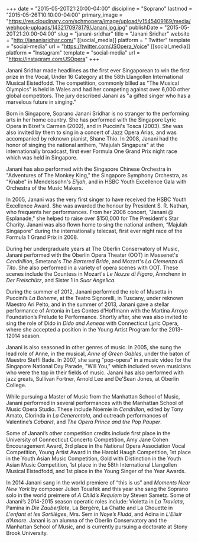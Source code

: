 +++
date = "2015-05-20T21:20:00-04:00"
discipline = "Soprano"
lastmod = "2015-05-26T10:10:00-04:00"
primary_image = "https://res.cloudinary.com/schmopera/image/upload/v1545409169/media/webhook-uploads/1432170978179/Janani.jpg.jpg"
publishDate = "2015-05-20T21:20:00-04:00"
slug = "janani-sridhar"
title = "Janani Sridhar"
website = "http://jananisridhar.com/"
[[social_media]]
platform = " Twitter"
template = "social-media"
url = "https://twitter.com/JSOpera_Voice"
[[social_media]]
platform = "Instagram"
template = "social-media"
url = "https://instagram.com/JSOpera"
+++

Janani Sridhar made headlines as the first ever Singaporean to win the first prize in the Vocal, Under 16 Category at the 58th Llangollen International Musical Eistedfodd. The competition, commonly billed as "The Musical Olympics" is held in Wales and had her competing against over 6,000 other global competitors. The jury described Janani as "a gifted singer who has a marvelous future in singing."
 
Born in Singapore, Soprano Janani Sridhar is no stranger to the performing arts in her home country. She has performed with the Singapore Lyric Opera in Bizet's Carmen (2002), and in Puccini's Tosca (2003). She was also invited by them to sing in a concert of Jazz Opera Arias, and was accompanied by reknown pianist, Shane Thio. In 2008, Janani had the honor of singing the national anthem, "Majulah Singapura" at the internationally broadcast, first ever Formula One Grand Prix night race which was held in Singapore.
 
Janani has also performed with the Singapore Chinese Orchestra in "Adventures of The Monkey King," the Singapore Symphony Orchestra, as "Knabe" in Mendelssohn's *Elijah*, and in HSBC Youth Excellence Gala with Orchestra of the Music Makers.
 
In 2005, Janani was the very first singer to have received the HSBC Youth Excellence Award. She was awarded the honour by President S. R. Nathan, who frequents her performances. From her 2006 concert, "Janani @ Esplanade," she helped to raise over $150,000 for The President's Star Charity. Janani was also flown home to sing the national anthem, “Majulah Singapore” during the internationally telecast, first ever night race of the Formula 1 Grand Prix in 2008.
 
During her undergraduate years at The Oberlin Conservatory of Music, Janani  performed with the Oberlin Opera Theater (OOT)  in Massenet's *Cendrillion*, Smetana's *The Bartered Bride*, and Mozart's *La Clemenza di Tito*. She also performed in a variety of opera scenes with OOT. These scenes include the 
Countess in Mozart's *Le Nozze di Figaro*, Ännchenn in *Der Freischütz*, and Sister 1 in *Suor Angelica*.
 
During the summer of 2012, Janani performed the role of Musetta in Puccini’s *La Boheme*, at the Teatro Signorelli, in Tuscany, under reknown Maestro Ari Pelto, and in the summer of 2013, Janani gave a stellar performance of Antonia in Les Contes d’Hoffmann with the Martina Arroyo Foundation’s Prelude to Performance. Shortly after, she was also invited to sing the role of Dido in *Dido and Aeneas* with Connecticut Lyric Opera, where she accepted a position in the Young Artist Program for the 2013-12014 season.
 
Janani is also seasoned in other genres of music. In 2005, she sung the lead role of Anne, in the musical, *Anne of Green Gables*, under the baton of Maestro Steffi Bade. In 2007, she sang "pop-opera" in a music video for the Singapore National Day Parade, "Will You," which included seven musicians who were the top in their fields of music. Janani has also performed with jazz greats, Sullivan Fortner, Arnold Lee and De'Sean Jones, at Oberlin College.
 
While pursuing a Master of Music from the Manhattan School of Music, Janani performed in several performances with the Manhattan School of Music Opera Studio. These include Noémie in *Cendrillon*, edited by Tony Amato, Clorinda in *La Cenerentola*, and outreach performances of Valentine’s *Cabaret*, and *The Opera Prince and the Pop Pauper*.
 
Some of Janani’s other competition credits include first place in the University of  Connecticut Concerto Competition, Amy Jane Cohen Encouragement Award, 3rd place in the National Opera Association Vocal Competition, Young Artist Award in the Harold Haugh Competition, 1st place in the Youth Asian Music Competition, Gold with Distinction in the Youth Asian Music Competition, 1st place in the 58th International Llangollen Musical Eistedfodd, and 1st place in the Young Singer of the Year Awards.
 
In 2014 Janani sang in the world premiere of  “this is us”  and *Moments Near New York* by composer Julien Touafek and this year she sang the Soprano solo in the world preimere of *A Child’s Requiem* by Steven Sametz. Some of Janani’s 2014-2015 season operatic roles include: Violetta in *La Traviata*, Pamina in *Die Zauberflöte*, La Bergère, La Chatte and La Chouette in *L'enfant et les Sortilèges*, Mrs. Sem in *Noye’s Fludd*, and Adina in *L’Elisir d’Amore*. Janani is an alumna of the Oberlin Conservatory and the Manhattan School of Music, and is currently pursuing a doctorate at Stony Brook University.

